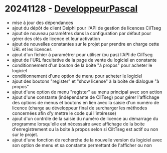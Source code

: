 # 20241128 - [DeveloppeurPascal](https://github.com/DeveloppeurPascal)

* mise à jour des dépendances
* ajout du dépôt de client Delphi pour l'API de gestion de licences CilTseg
* ajout de nouveau paramètres dans la configuration par défaut pour gérer des clés de licence et leur activation
* ajout de nouvelles constantes sur le projet pur prendre en charge cette URL et les licences
* ajout d'un fichier à paramétrer pour utiliser (ou pas) l'API de CilTseg
* ajout de l'URL facultative de la page de vente du logiciel en constante
* conditionnement d'un bouton de la boite "à propos" pour acheter le logiciel
* conditionnement d'une option de menu pour acheter le logiciel
* ajout des boutons "register" et "show license" à la boite de dialogue "à propos"
* ajout d'une option de menu "register" au menu principal avec son action
* ajout d'une constante (indépendante de CilTseg) pour gérer l'affichage des options de menus et boutons en lien avec la saisie d'un numéro de licence (charge au développeur final de surcharger les méthodes concernées afin d'y mettre le code qui l'intéresse)
* ajout d'un contrôle de la saisie du numéro de licence au démarrage du programme lorsqu'elle est nécessaire avec affichage de la boite d'enregistrement ou la boite à propos selon si CiltTseg est actif ou non sur le projet.
* ajout d'une fonction de recherche de la nouvelle version du logiciel avec son option de menu et sa constante permettant de l'afficher ou non
